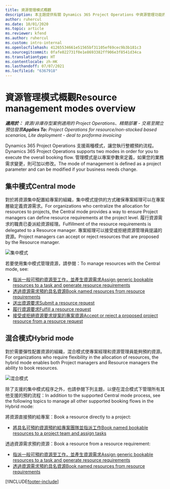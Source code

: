 ```yaml
---
title: 資源管理模式概觀
description: 本主題提供有關 Dynamics 365 Project Operations 中資源管理功能的資訊。
author: ruhercul
ms.date: 10/01/2020
ms.topic: article
ms.reviewer: kfend
ms.author: ruhercul
ms.custom: intro-internal
ms.openlocfilehash: 41265534661e51565bf31105ef69cec9b3b181c3
ms.sourcegitcommit: 0fafe022731f0e1e8693382ff906e3f8541d34ca
ms.translationtype: HT
ms.contentlocale: zh-HK
ms.lasthandoff: 07/07/2021
ms.locfileid: "6367918"
---
```

# <a name="resource-management-modes-overview"></a><span data-ttu-id="2bdb1-103">資源管理模式概觀</span><span class="sxs-lookup"><span data-stu-id="2bdb1-103">Resource management modes overview</span></span>

<span data-ttu-id="2bdb1-104">_**適用於：** 資源/非庫存型案例適用的 Project Operations、精簡部署 - 交易至開立預估發票_</span><span class="sxs-lookup"><span data-stu-id="2bdb1-104">_**Applies To:** Project Operations for resource/non-stocked based scenarios, Lite deployment - deal to proforma invoicing_</span></span>


<span data-ttu-id="2bdb1-105">Dynamics 365 Project Operations 支援兩種模式，讓您執行整體預約流程。</span><span class="sxs-lookup"><span data-stu-id="2bdb1-105">Dynamics 365 Project Operations supports two modes in order for you to execute the overall booking flow.</span></span> <span data-ttu-id="2bdb1-106">管理模式是以專案參數來定義，如果您的業務需求變更，則可加以修改。</span><span class="sxs-lookup"><span data-stu-id="2bdb1-106">The mode of management is defined as a project parameter and can be modified if your business needs change.</span></span>    

## <a name="central-mode"></a><span data-ttu-id="2bdb1-107">集中模式</span><span class="sxs-lookup"><span data-stu-id="2bdb1-107">Central mode</span></span>
<span data-ttu-id="2bdb1-108">對於將資源集中配置給專案的組織，集中模式提供的方式確保專案經理可以在專案層級定義資源需求。</span><span class="sxs-lookup"><span data-stu-id="2bdb1-108">For organizations who centralize the allocation for resources to projects, the Central mode provides a way to ensure Project managers can define resource requirements at the project level.</span></span> <span data-ttu-id="2bdb1-109">履行資源需求的職責已委派給資源經理。</span><span class="sxs-lookup"><span data-stu-id="2bdb1-109">Fulfillment of the resource requirements is delegated to a Resource manager.</span></span> <span data-ttu-id="2bdb1-110">專案經理可以接受或拒絕資源管理員提議的資源。</span><span class="sxs-lookup"><span data-stu-id="2bdb1-110">Project managers can accept or reject resources that are proposed by the Resource manager.</span></span>

![集中模式](./media/resource-management-central.png)

<span data-ttu-id="2bdb1-112">若要使用集中模式管理資源，請參閱：</span><span class="sxs-lookup"><span data-stu-id="2bdb1-112">To manage resources with the Central mode, see:</span></span>

- [<span data-ttu-id="2bdb1-113">指派一般可預約資源至工作，並產生資源需求</span><span class="sxs-lookup"><span data-stu-id="2bdb1-113">Assign generic bookable resources to a task and generate resource requirements</span></span>](/dynamics365/project-service/assign-generic-bookable-resource)
- [<span data-ttu-id="2bdb1-114">透過資源需求預約具名資源</span><span class="sxs-lookup"><span data-stu-id="2bdb1-114">Book named resources from resource requirements</span></span>](/dynamics365/project-service/book-named-resource)
- [<span data-ttu-id="2bdb1-115">送出資源要求</span><span class="sxs-lookup"><span data-stu-id="2bdb1-115">Submit a resource request</span></span>](/dynamics365/project-service/submit-resource-request)
- [<span data-ttu-id="2bdb1-116">履行資源要求</span><span class="sxs-lookup"><span data-stu-id="2bdb1-116">Fulfill a resource request</span></span>](/dynamics365/project-service/resource-management-fulfill-requests)
- [<span data-ttu-id="2bdb1-117">接受或拒絕資源要求提案的專案資源</span><span class="sxs-lookup"><span data-stu-id="2bdb1-117">Accept or reject a proposed project resource from a resource request</span></span>](/dynamics365/project-service/accept-reject-proposed-resource)

## <a name="hybrid-mode"></a><span data-ttu-id="2bdb1-118">混合模式</span><span class="sxs-lookup"><span data-stu-id="2bdb1-118">Hybrid mode</span></span>
<span data-ttu-id="2bdb1-119">對於需要彈性配置資源的組織，混合模式使專案經理和資源管理員能夠預約資源。</span><span class="sxs-lookup"><span data-stu-id="2bdb1-119">For organizations who require flexibility in the allocation of resources, the hybrid mode enables both Project managers and Resource managers the ability to book resources.</span></span>

![混合模式](./media/resource-management-hybrid.png)

<span data-ttu-id="2bdb1-121">除了支援的集中模式程序之外，也請參閱下列主題，以便在混合模式下管理所有其他支援的預約流程：</span><span class="sxs-lookup"><span data-stu-id="2bdb1-121">In addition to the supported Central mode process, see the following topics to manage all other supported booking flows in the Hybrid mode:</span></span>

<span data-ttu-id="2bdb1-122">將資源直接預約給專案：</span><span class="sxs-lookup"><span data-stu-id="2bdb1-122">Book a resource directly to a project:</span></span>
- [<span data-ttu-id="2bdb1-123">將具名可預約資源預約給專案團隊並指派工作</span><span class="sxs-lookup"><span data-stu-id="2bdb1-123">Book named bookable resources to a project team and assign tasks</span></span>](/dynamics365/project-service/assign-named-bookable-resource)

<span data-ttu-id="2bdb1-124">透過資源需求預約資源：</span><span class="sxs-lookup"><span data-stu-id="2bdb1-124">Book a resource from a resource requirement:</span></span>
- [<span data-ttu-id="2bdb1-125">指派一般可預約資源至工作，並產生資源需求</span><span class="sxs-lookup"><span data-stu-id="2bdb1-125">Assign generic bookable resources to a task and generate resource requirements</span></span>](/dynamics365/project-service/assign-generic-bookable-resource)
- [<span data-ttu-id="2bdb1-126">透過資源需求預約具名資源</span><span class="sxs-lookup"><span data-stu-id="2bdb1-126">Book named resources from resource requirements</span></span>](/dynamics365/project-service/book-named-resource)


[!INCLUDE[footer-include](../includes/footer-banner.md)]